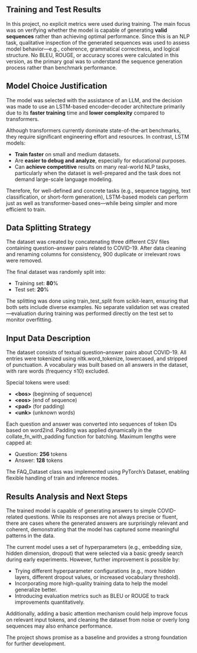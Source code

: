 ## Training and Test Results

In this project, no explicit metrics were used during training. The main focus was on verifying whether the model is capable of generating **valid sequences** rather than achieving optimal performance.
Since this is an NLP task, qualitative inspection of the generated sequences was used to assess model behavior—e.g., coherence, grammatical correctness, and logical structure.
No BLEU, ROUGE, or accuracy scores were calculated in this version, as the primary goal was to understand the sequence generation process rather than benchmark performance.


## Model Choice Justification

The model was selected with the assistance of an LLM, and the decision was made to use an LSTM-based encoder-decoder architecture primarily due to its **faster training** time and **lower complexity** compared to transformers.

Although transformers currently dominate state-of-the-art benchmarks, they require significant engineering effort and resources. In contrast, LSTM models:
-	**Train faster** on small and medium datasets.
-	Are **easier to debug and analyze**, especially for educational purposes.
-	Can **achieve competitive** results on many real-world NLP tasks, particularly when the dataset is well-prepared and the task does not demand large-scale language modeling.

Therefore, for well-defined and concrete tasks (e.g., sequence tagging, text classification, or short-form generation), LSTM-based models can perform just as well as transformer-based ones—while being simpler and more efficient to train.


## Data Splitting Strategy

The dataset was created by concatenating three different CSV files containing question–answer pairs related to COVID-19. After data cleaning and renaming columns for consistency, 900 duplicate or irrelevant rows were removed.

The final dataset was randomly split into:
-	Training set: **80**%
-	Test set: **20**%

The splitting was done using train_test_split from scikit-learn, ensuring that both sets include diverse examples. No separate validation set was created—evaluation during training was performed directly on the test set to monitor overfitting.


## Input Data Description

The dataset consists of textual question–answer pairs about COVID-19. All entries were tokenized using nltk.word_tokenize, lowercased, and stripped of punctuation. A vocabulary was built based on all answers in the dataset, with rare words (frequency ≤10) excluded.

Special tokens were used:
-	**\<bos\>** (beginning of sequence)
-	**\<eos\>** (end of sequence)
-	**\<pad\>** (for padding)
-	**\<unk\>** (unknown words)

Each question and answer was converted into sequences of token IDs based on word2ind. Padding was applied dynamically in the collate_fn_with_padding function for batching. Maximum lengths were capped at:
-	Question: **256** tokens
-	Answer: **128** tokens

The FAQ_Dataset class was implemented using PyTorch’s Dataset, enabling flexible handling of train and inference modes.

## Results Analysis and Next Steps

The trained model is capable of generating answers to simple COVID-related questions. While its responses are not always precise or fluent, there are cases where the generated answers are surprisingly relevant and coherent, demonstrating that the model has captured some meaningful patterns in the data.

The current model uses a set of hyperparameters (e.g., embedding size, hidden dimension, dropout) that were selected via a basic greedy search during early experiments. However, further improvement is possible by:

-	Trying different hyperparameter configurations (e.g., more hidden layers, different dropout values, or increased vocabulary threshold).
-	Incorporating more high-quality training data to help the model generalize better.
-	Introducing evaluation metrics such as BLEU or ROUGE to track improvements quantitatively.

Additionally, adding a basic attention mechanism could help improve focus on relevant input tokens, and cleaning the dataset from noise or overly long sequences may also enhance performance.

The project shows promise as a baseline and provides a strong foundation for further development.
